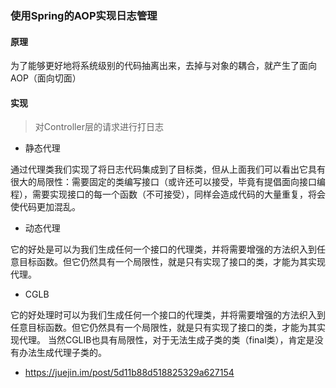 ### 使用Spring的AOP实现日志管理
#### 原理
为了能够更好地将系统级别的代码抽离出来，去掉与对象的耦合，就产生了面向AOP（面向切面）
#### 实现
> 对Controller层的请求进行打日志
- 静态代理

通过代理类我们实现了将日志代码集成到了目标类，但从上面我们可以看出它具有很大的局限性：需要固定的类编写接口（或许还可以接受，毕竟有提倡面向接口编程），需要实现接口的每一个函数（不可接受），同样会造成代码的大量重复，将会使代码更加混乱。
- 动态代理

它的好处是可以为我们生成任何一个接口的代理类，并将需要增强的方法织入到任意目标函数。但它仍然具有一个局限性，就是只有实现了接口的类，才能为其实现代理。
- CGLB

它的好处理时可以为我们生成任何一个接口的代理类，并将需要增强的方法织入到任意目标函数。但它仍然具有一个局限性，就是只有实现了接口的类，才能为其实现代理。
当然CGLIB也具有局限性，对于无法生成子类的类（final类），肯定是没有办法生成代理子类的。

- https://juejin.im/post/5d11b88d518825329a627154